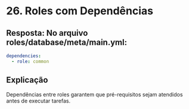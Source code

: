 # 26. Roles com Dependências

## Resposta: No arquivo roles/database/meta/main.yml:

```yaml
dependencies:
  - role: common
```

## Explicação
Dependências entre roles garantem que pré-requisitos sejam atendidos antes de executar tarefas.
